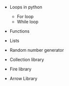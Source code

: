 - Loops in python
    - For loop
    - While loop

- Functions

- Lists

- Random number generator

- Collection library

- Fire library

- Arrow Library